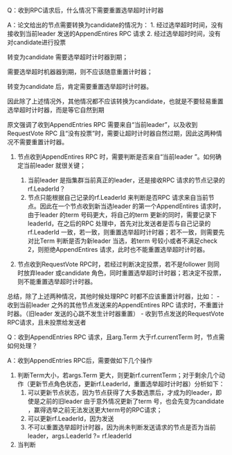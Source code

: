 
Q：收到RPC请求后，什么情况下需要重置选举超时计时器

A：论文给出的节点需要转换为candidate的情况为：
    1. 经过选举超时时间，没有接收到当前leader 发送的AppendEntires RPC 请求
    2. 经过选举超时时间，没有对candidate进行投票

转变为candidate 需要选举超时计时器到期；

需要选举超时机器器到期，则不应该随意重置计时器；

转变为candidate 后，肯定需要重置选举超时计时器。

因此除了上述情况外，其他情况都不应该转换为candidate，也就是不要轻易重置选举超时计时器，而是等它自然到期

原文强调了收到AppendEntries RPC 需要来自“当前leader”，以及收到RequestVote RPC 且“没有投票”时，需要让超时计时器自然过期，因此这两种情况不需要重置计时器。

1. 节点收到AppendEntires RPC 时，需要判断是否来自“当前leader ”。如何确定当前leader 就很关键；
   1. 当前leader 是指集群当前真正的leader，还是接收RPC 请求的节点记录的rf.LeaderId？
   2. 节点只能根据自己记录的rf.LeaderId 来判断是否RPC 请求来自当前节点。因此在一个节点收到新当选leader 的第一个AppendEntires 请求时，由于leader 的term 号码更大，将自己的term 更新的同时，需要记录下leaderId，在之后的RPC 处理中，首先对比发送者是否与自己记录的rf.LeaderId 一致，若一致，则重置选举超时计时器；若不一致，则需要先对比Term 判断是否为新leader 当选，若term 号较小或者不满足check 2，则拒绝AppendEntires 请求，此时也不能重置选举超时计时器。

2. 节点收到RequestVote RPC时，若经过判断决定投票，若不是follower 则同时放弃leader 或candidate 角色，同时重置选举超时计时器；若决定不投票，则不能重置选举超时计时器。

总结，除了上述两种情况，其他时候处理RPC 时都不应该重置计时器，比如：
    - 收到当前leader 之外的其他节点发送来的AppendEntires RPC 请求时，不重置计时器。（旧leader 发送的心跳不发生计时器重置）
    - 收到节点发送的RequestVote RPC请求，且未投票给发送者

Q：收到AppendEntries RPC 请求，且arg.Term 大于rf.currentTerm 时，节点需如何处理？

A：收到AppendEntries RPC后，需要做如下几个操作

1. 判断Term大小，若args.Term 更大，则更新rf.currentTerm；对于剩余几个动作（更新节点角色状态，更新rf.LeaderId，重置选举超时计时器）分析如下：
   1. 可以更新节点状态，因为节点获得了大多数选票后，才成为的leader，即使是之前的旧leader 由于意外情况更新了term 号，也会先变为candidate ，赢得选举之前无法发送更大term号的RPC请求；
   2. 可以更新rf.LeaderId，因为发送
   3. 不可以重置选举超时计时器，因为尚未判断发送请求的节点是否为当前leader，args.LeaderId ?= rf.leaderId
2. 当判断
